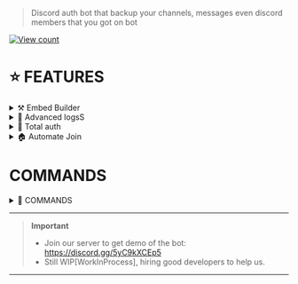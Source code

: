 > Discord auth bot that backup your channels, messages even discord members that you got on bot

[![View count](https://img.shields.io/github/views/iLxlo/discord-authbot/main.svg?style=for-the-badge)](https://github.com/iLxlo/discord-authbot)


# ⭐ FEATURES

<details close>
<summary>⚒️ Embed Builder</summary>
  <p>

* ` 📞 ` Default Embed:
> ![image](https://github.com/iLxlo/discord-authbot/assets/98545753/d41e7084-1fc0-4b80-969a-f23a1662d555)

* ` 🦈 ` Embed builder:
> ![image](https://github.com/iLxlo/discord-authbot/assets/98545753/1d1ca6d9-c60e-4fe1-bd27-c9cfa79d9a43)
  </p>
</details>

<details close>
<summary>🐞 Advanced logsS</summary>
  <p>

* ` 📂 ` LOGS:

> ![Discord_Es9Fh7ZGtl](https://github.com/iLxlo/discord-authbot/assets/98545753/699bb95a-6ef2-4ea2-8f1b-ac77f8b9b9f9)


 * ` 👨‍💻 ` ABOUT BOT:
 
> ![image](https://github.com/iLxlo/discord-authbot/assets/98545753/26867315-1420-4910-8861-da8a329c9b58)
  </p>
</details>


<details close>
<summary>👤 Total auth</summary>
  <p>

* ` 👤 ` oauth list command:

> ![image](https://github.com/iLxlo/discord-authbot/assets/98545753/2c298007-58b2-4fa7-a779-263323f55e05)


 * ` 👨‍💻 ` oauths join command/logs:

> ![Discord_HFYcm54Wi2](https://github.com/iLxlo/discord-authbot/assets/98545753/255da289-fce0-494e-a053-63847fc16566)

> ![image](https://github.com/iLxlo/discord-authbot/assets/98545753/4cfd2317-a071-4b2e-9a89-2da1c4bd4489)

 
  </p>
</details>

<details close>
<summary>🏠 Automate Join</summary>
  <p>

* ` 🔒 ` oauth list command:

> ![image](https://github.com/iLxlo/discord-authbot/assets/98545753/e0a66249-eaad-41c2-9f8c-53c82b5e5079)



 * ` 🪀 ` Whitelist add/remove:

> **Note**
> ![image](https://github.com/iLxlo/discord-authbot/assets/98545753/e8970757-aa0d-4144-ac07-12d36883958b)


> **Warning**
> ![image](https://github.com/iLxlo/discord-authbot/assets/98545753/28f03821-c7ec-421e-aa72-e4f2e9ecc57d)


 
  </p>
</details>


# COMMANDS 

<details close>
<summary>🚀 COMMANDS</summary>
  <p>

* 🔱 ` /verify `  - Generate a discord embed & setup your discord server verification
* 🎀 ` /oauths join ` Run this command, if you want to pull your members to new server.
* 👤 ` /oauths list ` Shows your member count that on our db.
* 🌍 `/features joiner` Set your automate join with guild id (You need to setup server add first)
* 📧 `/features message` Set your message to send user when verified (This feature may flag your bot)
* 🔎 `/features role` Set your verification role to give user when verified
* 🤫 `/features info` Shows your setup that you did (e.g. [Automatic login server name and id, message when user verified, role when user verified])
* ⏱ `/server add` Authorise your server to bot.
* ❌ `/server remove` DeAuthorise your server to bot
* ✅ `/whitelist add` Give acces to users
* ❌ `/whitelist remove` Remove acces to users
* 🔒 `/whitelist list` Shows acces that who can use the bot
* 📂`/stop` Stops the current oauths join
  </p>
</details>

---------------------------------------
> **Important**
>*  Join our server to get demo of the bot: https://discord.gg/5yC9kXCEp5
>*  Still WIP[WorkInProcess], hiring good developers to help us.
---------------------------------------
